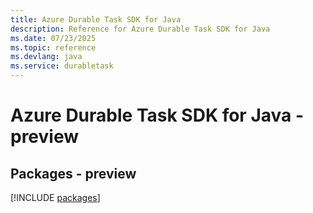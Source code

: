 ```yaml
---
title: Azure Durable Task SDK for Java
description: Reference for Azure Durable Task SDK for Java
ms.date: 07/23/2025
ms.topic: reference
ms.devlang: java
ms.service: durabletask
---
```

# Azure Durable Task SDK for Java - preview
## Packages - preview
[!INCLUDE [packages](durable-task-index.md)]